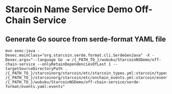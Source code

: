 # Starcoin Name Service Demo Off-Chain Service

## Generate Go source from serde-format YAML file 

```shell
mvn exec:java -Dexec.mainClass="org.starcoin.serde.format.cli.SerdeGenJava" -X -Dexec.args="--language Go -w /{_PATH_TO_}/wubuku/StarcoinNSDemo/off-chain-service --onlyRetainDependenciesOfLast 1 --targetSourceDirectoryPath . /{_PATH_TO_}/starcoinorg/starcoin/etc/starcoin_types.yml:starcoin/types /{_PATH_TO_}/starcoinorg/starcoin/etc/onchain_events.yml:starcoin/events /{_PATH_TO_}/wubuku/StarcoinNSDemo/off-chain-service/serde-format/events.yaml:events"
```

